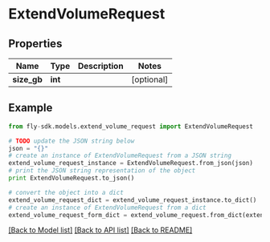 # ExtendVolumeRequest


## Properties
Name | Type | Description | Notes
------------ | ------------- | ------------- | -------------
**size_gb** | **int** |  | [optional] 

## Example

```python
from fly-sdk.models.extend_volume_request import ExtendVolumeRequest

# TODO update the JSON string below
json = "{}"
# create an instance of ExtendVolumeRequest from a JSON string
extend_volume_request_instance = ExtendVolumeRequest.from_json(json)
# print the JSON string representation of the object
print ExtendVolumeRequest.to_json()

# convert the object into a dict
extend_volume_request_dict = extend_volume_request_instance.to_dict()
# create an instance of ExtendVolumeRequest from a dict
extend_volume_request_form_dict = extend_volume_request.from_dict(extend_volume_request_dict)
```
[[Back to Model list]](../README.md#documentation-for-models) [[Back to API list]](../README.md#documentation-for-api-endpoints) [[Back to README]](../README.md)


